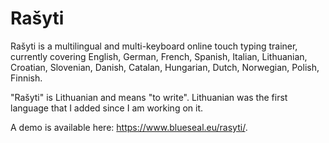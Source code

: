 # Rašyti
Rašyti is a multilingual and multi-keyboard online touch typing trainer, currently covering English, German, French, Spanish, Italian, Lithuanian, Croatian, Slovenian, Danish, Catalan, Hungarian, Dutch, Norwegian, Polish, Finnish.

"Rašyti" is Lithuanian and means "to write". Lithuanian was the first language that I added since I am working on it.

A demo is available here: https://www.blueseal.eu/rasyti/.
